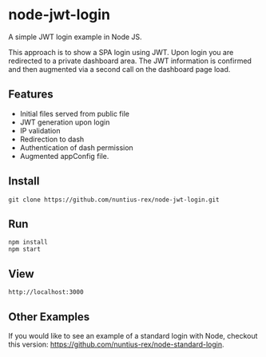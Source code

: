 # node-jwt-login
A simple JWT login example in Node JS.

<p>This approach is to show a SPA login using JWT. Upon login you are redirected to a private dashboard area.
The JWT information is confirmed and then augmented via a second call on the dashboard page load.</p>

## Features
<p>
  <ul>
    <li>Initial files served from public file</li>
    <li>JWT generation upon login</li>
    <li>IP validation</li>
    <li>Redirection to dash</li>
    <li>Authentication of dash permission</li>
    <li>Augmented appConfig file.</li>  
  </ul>  
</p>

## Install
```
git clone https://github.com/nuntius-rex/node-jwt-login.git
```

## Run
```
npm install
npm start
```

## View
```
http://localhost:3000
```

## Other Examples

<p>If you would like to see an example of a standard login with Node, checkout
this version: <a href="https://github.com/nuntius-rex/node-standard-login">https://github.com/nuntius-rex/node-standard-login</a>.
</p>
